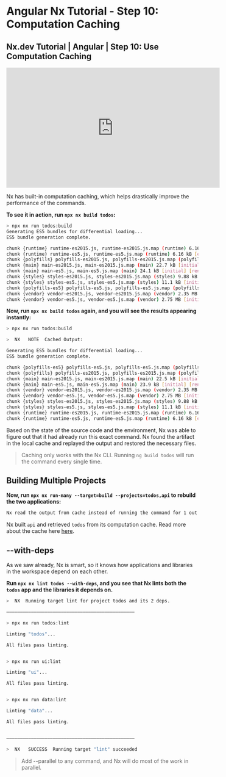 # Angular Nx Tutorial - Step 10: Computation Caching

## Nx.dev Tutorial | Angular | Step 10: Use Computation Caching

<iframe width="560" height="315" src="https://www.youtube.com/embed/HX3--ilBhBs" frameborder="0" allow="accelerometer; autoplay; encrypted-media; gyroscope; picture-in-picture" allowfullscreen></iframe>

Nx has built-in computation caching, which helps drastically improve the performance of the commands.

**To see it in action, run `npx nx build todos`:**

```bash
> npx nx run todos:build
Generating ES5 bundles for differential loading...
ES5 bundle generation complete.

chunk {runtime} runtime-es2015.js, runtime-es2015.js.map (runtime) 6.16 kB [entry] [rendered]
chunk {runtime} runtime-es5.js, runtime-es5.js.map (runtime) 6.16 kB [entry] [rendered]
chunk {polyfills} polyfills-es2015.js, polyfills-es2015.js.map (polyfills) 141 kB [initial] [rendered]
chunk {main} main-es2015.js, main-es2015.js.map (main) 22.7 kB [initial] [rendered]
chunk {main} main-es5.js, main-es5.js.map (main) 24.1 kB [initial] [rendered]
chunk {styles} styles-es2015.js, styles-es2015.js.map (styles) 9.88 kB [initial] [rendered]
chunk {styles} styles-es5.js, styles-es5.js.map (styles) 11.1 kB [initial] [rendered]
chunk {polyfills-es5} polyfills-es5.js, polyfills-es5.js.map (polyfills-es5) 759 kB [initial] [rendered]
chunk {vendor} vendor-es2015.js, vendor-es2015.js.map (vendor) 2.35 MB [initial] [rendered]
chunk {vendor} vendor-es5.js, vendor-es5.js.map (vendor) 2.75 MB [initial] [rendered]
```

**Now, run `npx nx build todos` again, and you will see the results appearing instantly:**

```bash
> npx nx run todos:build

>  NX   NOTE  Cached Output:

Generating ES5 bundles for differential loading...
ES5 bundle generation complete.

chunk {polyfills-es5} polyfills-es5.js, polyfills-es5.js.map (polyfills-es5) 759 kB [initial] [rendered]
chunk {polyfills} polyfills-es2015.js, polyfills-es2015.js.map (polyfills) 141 kB [initial] [rendered]
chunk {main} main-es2015.js, main-es2015.js.map (main) 22.5 kB [initial] [rendered]
chunk {main} main-es5.js, main-es5.js.map (main) 23.9 kB [initial] [rendered]
chunk {vendor} vendor-es2015.js, vendor-es2015.js.map (vendor) 2.35 MB [initial] [rendered]
chunk {vendor} vendor-es5.js, vendor-es5.js.map (vendor) 2.75 MB [initial] [rendered]
chunk {styles} styles-es2015.js, styles-es2015.js.map (styles) 9.88 kB [initial] [rendered]
chunk {styles} styles-es5.js, styles-es5.js.map (styles) 11.1 kB [initial] [rendered]
chunk {runtime} runtime-es2015.js, runtime-es2015.js.map (runtime) 6.16 kB [entry] [rendered]
chunk {runtime} runtime-es5.js, runtime-es5.js.map (runtime) 6.16 kB [entry] [rendered]
```

Based on the state of the source code and the environment, Nx was able to figure out that it had already run this exact command. Nx found the artifact in the local cache and replayed the output and restored the necessary files.

> Caching only works with the Nx CLI. Running `ng build todos` will run the command every single time.

## Building Multiple Projects

**Now, run `npx nx run-many --target=build --projects=todos,api` to rebuild the two applications:**

```bash
Nx read the output from cache instead of running the command for 1 out of 2 projects.
```

Nx built `api` and retrieved `todos` from its computation cache. Read more about the cache here [here](/{{framework}}/core-concepts/computation-caching).

## --with-deps

As we saw already, Nx is smart, so it knows how applications and libraries in the workspace depend on each other.

**Run `npx nx lint todos --with-deps`, and you see that Nx lints both the `todos` app and the libraries it depends on.**

```bash
>  NX  Running target lint for project todos and its 2 deps.

———————————————————————————————————————————————

> npx nx run todos:lint

Linting "todos"...

All files pass linting.


> npx nx run ui:lint

Linting "ui"...

All files pass linting.


> npx nx run data:lint

Linting "data"...

All files pass linting.


———————————————————————————————————————————————

>  NX   SUCCESS  Running target "lint" succeeded
```

> Add --parallel to any command, and Nx will do most of the work in parallel.
